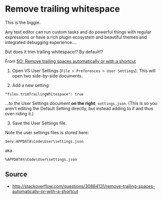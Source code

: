 ﻿# Remove trailing whitespace

This is the biggie.

Any text editor can run custom tasks and do powerful things with regular expressions or have a rich plugin ecosystem and beautiful themes and integrated debugging experience....

But does it trim trailing whitespace!? By default!?

From [SO: Remove trailing spaces automatically or with a shortcut](http://stackoverflow.com/questions/30884131/remove-trailing-spaces-automatically-or-with-a-shortcut)

1. Open VS User Settings (`File > Preferences > User Settings`).
This will open two side-by-side documents.

2. Add a new setting:

`"files.trimTrailingWhitespace": true`

...to the User Settings document **on the right**: `settings.json`. (This is so you aren't editing the Default Setting directly, but instead adding to it and thus over-riding it.)

3. Save the User Settings file.

Note the user settings files is stored here:

    $env:APPDATA\Code\User\settings.json

aka

    %APPDATA%\Code\User\settings.json

## Source

 * <http://stackoverflow.com/questions/30884131/remove-trailing-spaces-automatically-or-with-a-shortcut>